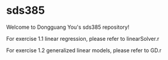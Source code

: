 # sds385
Welcome to Dongguang You's sds385 repository!

For exercise 1.1 linear regression, please refer to linearSolver.r

For exercise 1.2 generalized linear models, please refer to GD.r


